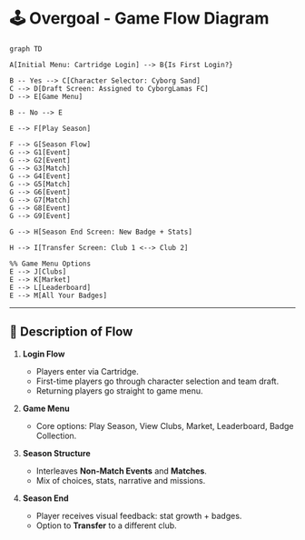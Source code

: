 
# 🕹️ Overgoal - Game Flow Diagram

```mermaid
graph TD

A[Initial Menu: Cartridge Login] --> B{Is First Login?}

B -- Yes --> C[Character Selector: Cyborg Sand]
C --> D[Draft Screen: Assigned to CyborgLamas FC]
D --> E[Game Menu]

B -- No --> E

E --> F[Play Season]

F --> G[Season Flow]
G --> G1[Event]
G --> G2[Event]
G --> G3[Match]
G --> G4[Event]
G --> G5[Match]
G --> G6[Event]
G --> G7[Match]
G --> G8[Event]
G --> G9[Event]

G --> H[Season End Screen: New Badge + Stats]

H --> I[Transfer Screen: Club 1 <--> Club 2]

%% Game Menu Options
E --> J[Clubs]
E --> K[Market]
E --> L[Leaderboard]
E --> M[All Your Badges]

```

---

## 📝 Description of Flow

1. **Login Flow**
   - Players enter via Cartridge.
   - First-time players go through character selection and team draft.
   - Returning players go straight to game menu.

2. **Game Menu**
   - Core options: Play Season, View Clubs, Market, Leaderboard, Badge Collection.

3. **Season Structure**
   - Interleaves **Non-Match Events** and **Matches**.
   - Mix of choices, stats, narrative and missions.

4. **Season End**
   - Player receives visual feedback: stat growth + badges.
   - Option to **Transfer** to a different club.
